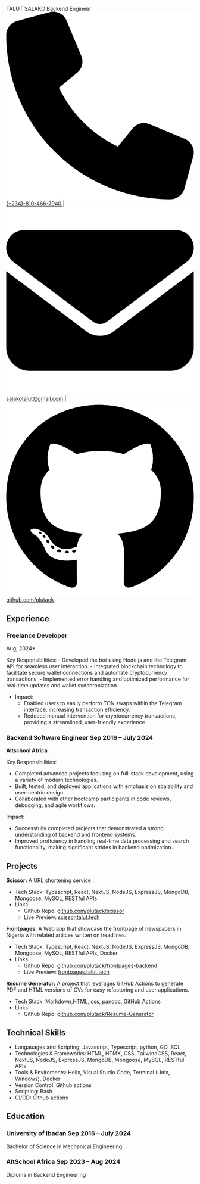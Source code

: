 <link rel="stylesheet"  href="./style.css">

<span class="intro">TALUT SALAKO</span>
<span class="intro">Backend Engineer</span>
<span class="basic-information">
[![Phone](./assets/phone-solid.svg) (+234)-810-466-7940 ](tel:+2348104667940) | 
[![Mail](./assets/envelope-solid.svg) salakotalut@gmail.com](mailto:salakotalut@gmail.com) | 
<a href="https://github.com/plutack" target="_blank">
  <img src="./assets/github.svg" alt="GitHub" /> github.com/plutack
</a>
</span>


## Experience

### Freelance Developer
Aug, 2024*

Key Responsibilities:
    - Developed the bot using Node.js and the Telegram API for seamless user interaction.
    - Integrated blockchain technology to facilitate secure wallet connections and automate cryptocurrency transactions.
    - Implemented error handling and optimized performance for real-time updates and wallet synchronization.
- Impact:
    - Enabled users to easily perform TON swaps within the Telegram interface, increasing transaction efficiency.
    - Reduced manual intervention for cryptocurrency transactions, providing a streamlined, user-friendly experience.


### Backend Software Engineer <span class="time">Sep 2016 – July 2024</span>
**Altschool Africa**


Key Responsibilities:
- Completed advanced projects focusing on full-stack development, using a variety of modern technologies.
- Built, tested, and deployed applications with emphasis on scalability and user-centric design.
- Collaborated with other bootcamp participants in code reviews, debugging, and agile workflows.


Impact:
- Successfully completed projects that demonstrated a strong understanding of backend and frontend systems.
- Improved proficiency in handling real-time data processing and search functionality, making significant strides in backend optimization.
    
## Projects

**Scissor:** A URL shortening service .
- Tech Stack: Typescript, React, NextJS, NodeJS, ExpressJS, MongoDB, Mongoose, MySQL, RESTful APIs
- Links:
    - Github Repo: [github.com/plutack/scissor](https://github.com/plutack/scissor)
    - Live Preview: [scissor.talut.tech](https://scissor.talut.tech)


**Frontpages:** A Web app that showcase the frontpage of newspapers in Nigeria with related artilces written on headlines.
- Tech Stack: Typescript, React, NextJS, NodeJS, ExpressJS, MongoDB, Mongoose, MySQL, RESTful APIs, Docker
- Links:
    - Github Repo: [github.com/plutack/frontpages-backend](https://github.com/plutack/frontpages-backend)
    - Live Preview: [frontpages.talut.tech](https://frontpages.talut.tech)


**Resume Generator:** A project that leverages GitHub Actions to generate PDF and HTML versions of CVs for easy refactoring and user applications.
- Tech Stack: Markdown,HTML, css, pandoc, GitHub Actions
- Links:
    - Github Repo: [github.com/plutack/Resume-Generator](https://github.com/plutack/Resume-Generator)

## Technical Skills
- Langauages and Scripting: Javascript, Typescript, python, GO, SQL
- Technologies & Frameworks: HTML, HTMX, CSS, TailwindCSS, React, NextJS, NodeJS, ExpressJS, MongoDB, Mongoose, MySQL, RESTful APIs
- Tools & Enviroments: Helix, Visual Studio Code, Terminal (Unix, Windows), Docker
- Version Control: Github actions
- Scripting: Bash
- CI/CD: Github actions

## Education
### University of Ibadan  <span class="time">Sep 2016 – July 2024</span>
Bachelor of Science in Mechanical Engineering


### AltSchool Africa  <span class="time">Sep 2023 – Aug 2024</span>
Diploma in Backend Engineering`
